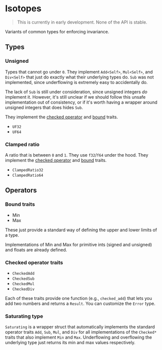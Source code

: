 # Isotopes

> This is currently in early development. None of the API is stable.

Variants of common types for enforcing invariance.

## Types

### Unsigned

Types that cannot go under `0`. They implement `Add<Self>`, `Mul<Self>`, and `Div<Self>` that just do exactly what their
underlying types do. `Sub` was not implemented, since underflowing is extremely easy to accidentally do.

The lack of `Sub` is still under consideration, since unsigned integers _do_ implement it. However, it's still unclear
if we should follow this unsafe implementation out of consistency, or if it's worth having a wrapper around unsigned
integers that does hides `Sub`.

They implement the [checked operator](#checked-operator-traits) and [bound](#bound-traits) traits.

- `UF32`
- `UF64`

### Clamped ratio

A ratio that is between `0` and `1`. They use `f32`/`f64` under the hood. They implement
the [checked operator](#checked-operator-traits) and [bound](#bound-traits) traits.

- `ClampedRatio32`
- `ClampedRatio64`

## Operators

### Bound traits

- Min
- Max

These just provide a standard way of defining the upper and lower limits of a type.

Implementations of Min and Max for primitive ints (signed and unsigned) and floats are already defined.

### Checked operator traits

- `CheckedAdd`
- `CheckedSub`
- `CheckedMul`
- `CheckedDiv`

Each of these traits provide one function (e.g., `checked_add`) that lets you add two numbers and returns a `Result`.
You can customize the `Error` type.

### Saturating type

`Saturating` is a wrapper struct that automatically implements the standard operator traits `Add`, `Sub`, `Mul`, and
`Div` for all implementations of the `Checked*` traits that also implement `Min` and `Max`. Underflowing and overflowing
the underlying type just returns its min and max values respectively.
